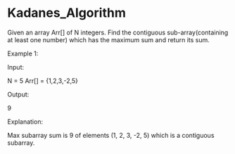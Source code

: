 # Kadanes_Algorithm

Given an array Arr[] of N integers. Find the contiguous sub-array(containing at least one number) which has the maximum sum and return its sum.

Example 1:

Input:

N = 5
Arr[] = {1,2,3,-2,5}

Output:

9

Explanation:

Max subarray sum is 9 of elements (1, 2, 3, -2, 5) which is a contiguous subarray.
